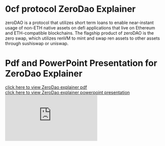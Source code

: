 # 0cf protocol ZeroDao Explainer
zeroDAO is a protocol that utilizes short term loans to enable near-instant usage of non-ETH native assets on defi applications that live on Ethereum and ETH-compatible blockchains. The flagship product of zeroDAO is the zero swap, which utilizes renVM to mint and swap ren assets to other assets through sushiswap or uniswap. 

# Pdf and PowerPoint Presentation for ZeroDao Explainer
[click here to view ZeroDao explainer pdf](https://github.com/Developer-piyush/ZeroDao/blob/main/0cf_ZeroDao.pdf)<br>
[click here to view ZeroDao explainer powerpoint presentation](https://github.com/Developer-piyush/ZeroDao/blob/main/0cf_Zerodao.pptx) <br>
<embed src="https://github.com/Developer-piyush/ZeroDao/blob/main/0cf_ZeroDao.pdf" type="application/pdf">

